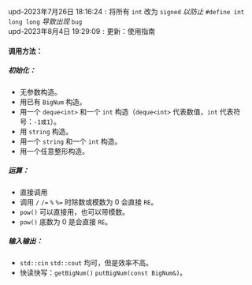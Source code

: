 $\text{upd-2023年7月26日 18:16:24}:\text{将所有}$ `int` $\text{改为}$ `signed` $以防止$ `#define int long long` $导致出现$ `bug`  
$\text{upd-2023年8月4日 19:29:09}:\text{更新：使用指南}$

#### 调用方法：  
##### 初始化：
- 无参数构造。
- 用已有 `BigNum` 构造。
- 用一个 `deque<int>` 和一个 `int` 构造（`deque<int>` 代表数值，`int` 代表符号：`-1或1`）。
- 用 `string` 构造。
- 用一个 `string` 和一个 `int` 构造。
- 用一个任意整形构造。

##### 运算：
- 直接调用
- 调用 `/` `/=` `%` `%=` 时除数或模数为 $0$ 会直接 `RE`。
- `pow()` 可以直接用，也可以带模数。
- `pow()` 底数为 $0$ 是会直接 `RE`。

##### 输入输出：
- `std::cin` `std::cout` 均可，但是效率不高。
- 快读快写：`getBigNum()` `putBigNum(const BigNum&)`。